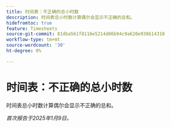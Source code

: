 ```yaml
---
title: 时间表：不正确的总小时数
description: 时间表总小时数计算偶尔会显示不正确的总和。
hidefromtoc: true
feature: Timesheets
source-git-commit: 81dba561f8116e5214d06b94c9a620e938b14310
workflow-type: tm+mt
source-wordcount: '30'
ht-degree: 0%

---
```


# 时间表：不正确的总小时数

时间表总小时数计算偶尔会显示不正确的总和。

_首次报告于2025年1月9日。_
